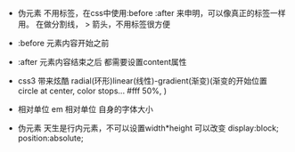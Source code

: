 - 伪元素
    不用标签，在css中使用:before :after
    来申明，可以像真正的标签一样用。
    在做分割线， > 箭头，不用标签很方便

- :before
    元素内容开始之前
- :after
    元素内容结束之后
    都需要设置content属性

- css3 带来炫酷
    radial(环形)linear(线性)-gradient(渐变)(渐变的开始位置 circle at center, color stops... #fff 50%, )

- 相对单位
    em 相对单位 自身的字体大小
- 伪元素 天生是行内元素，不可以设置width*height
    可以改变 display:block; position:absolute; 